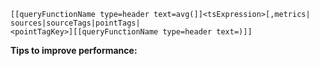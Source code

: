 ```
[[queryFunctionName type=header text=avg(]]<tsExpression>[,metrics|
sources|sourceTags|pointTags|
<pointTagKey>][[queryFunctionName type=header text=)]]
```

**Tips to improve performance:**

